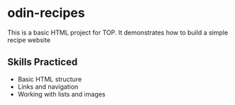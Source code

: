 # odin-recipes

This is a basic HTML project for TOP.
It demonstrates how to build a simple recipe website

## Skills Practiced
- Basic HTML structure
- Links and navigation
- Working with lists and images
